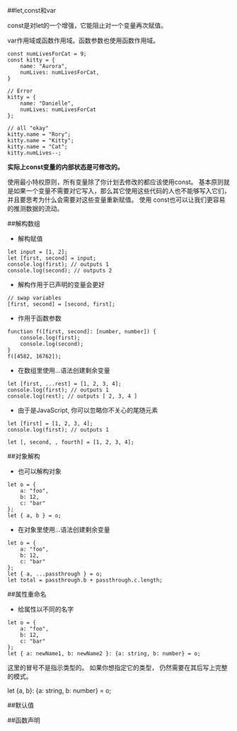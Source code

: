 ##let,const和var

const是对let的一个增强，它能阻止对一个变量再次赋值。

var作用域或函数作用域。函数参数也使用函数作用域。

```
const numLivesForCat = 9;
const kitty = {
    name: "Aurora",
    numLives: numLivesForCat,
}

// Error
kitty = {
    name: "Danielle",
    numLives: numLivesForCat
};

// all "okay"
kitty.name = "Rory";
kitty.name = "Kitty";
kitty.name = "Cat";
kitty.numLives--;
```

**实际上const变量的内部状态是可修改的。**

使用最小特权原则，所有变量除了你计划去修改的都应该使用const。 基本原则就是如果一个变量不需要对它写入，那么其它使用这些代码的人也不能够写入它们，并且要思考为什么会需要对这些变量重新赋值。 使用 const也可以让我们更容易的推测数据的流动。



##解构数组

- 解构赋值

```
let input = [1, 2];
let [first, second] = input;
console.log(first); // outputs 1
console.log(second); // outputs 2
```

- 解构作用于已声明的变量会更好

```
// swap variables
[first, second] = [second, first];
```

- 作用于函数参数

```
function f([first, second]: [number, number]) {
    console.log(first);
    console.log(second);
}
f([4582, 16762]);
```

- 在数组里使用...语法创建剩余变量

```
let [first, ...rest] = [1, 2, 3, 4];
console.log(first); // outputs 1
console.log(rest); // outputs [ 2, 3, 4 ]
```

- 由于是JavaScript, 你可以忽略你不关心的尾随元素

```
let [first] = [1, 2, 3, 4];
console.log(first); // outputs 1

let [, second, , fourth] = [1, 2, 3, 4];
```



##对象解构

- 也可以解构对象

```
let o = {
    a: "foo",
    b: 12,
    c: "bar"
};
let { a, b } = o;
```

- 在对象里使用...语法创建剩余变量

```
let o = {
    a: "foo",
    b: 12,
    c: "bar"
};
let { a, ...passthrough } = o;
let total = passthrough.b + passthrough.c.length;
```



##属性重命名

- 给属性以不同的名字

```
let o = {
    a: "foo",
    b: 12,
    c: "bar"
};
let { a: newName1, b: newName2 }: {a: string, b: number} = o;
```

这里的冒号不是指示类型的。 如果你想指定它的类型， 仍然需要在其后写上完整的模式。

let {a, b}: {a: string, b: number} = o;



##默认值



##函数声明















